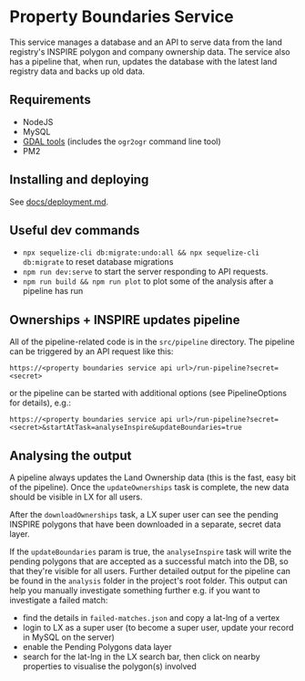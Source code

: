# Property Boundaries Service

This service manages a database and an API to serve data from the land registry's INSPIRE polygon and company ownership data. The service also has a pipeline that, when run, updates the database with the latest land registry data and backs up old data.

## Requirements

- NodeJS
- MySQL
- [GDAL tools](https://gdal.org/download.html) (includes the `ogr2ogr` command line tool)
- PM2

## Installing and deploying

See [docs/deployment.md](docs/deployment.md).

## Useful dev commands

- `npx sequelize-cli db:migrate:undo:all && npx sequelize-cli db:migrate` to reset database migrations
- `npm run dev:serve` to start the server responding to API requests.
- `npm run build && npm run plot` to plot some of the analysis after a pipeline has run

## Ownerships + INSPIRE updates pipeline

All of the pipeline-related code is in the `src/pipeline` directory. The pipeline can be triggered by an API request like this:

`https://<property boundaries service api url>/run-pipeline?secret=<secret>`

or the pipeline can be started with additional options (see PipelineOptions for details), e.g.:

`https://<property boundaries service api url>/run-pipeline?secret=<secret>&startAtTask=analyseInspire&updateBoundaries=true`

## Analysing the output

A pipeline always updates the Land Ownership data (this is the fast, easy bit of the pipeline). Once the `updateOwnerships` task is complete, the new data should be visible in LX for all users.

After the `downloadOwnerships` task, a LX super user can see the pending INSPIRE polygons that have been downloaded in a separate, secret data layer.

If the `updateBoundaries` param is true, the `analyseInspire` task will write the pending polygons that are accepted as a successful match into the DB, so that they're visible for all users. Further detailed output for the pipeline can be found in the `analysis` folder in the project's root folder. This output can help you manually investigate something further e.g. if you want to investigate a failed match:

- find the details in `failed-matches.json` and copy a lat-lng of a vertex
- login to LX as a super user (to become a super user, update your record in MySQL on the server)
- enable the Pending Polygons data layer
- search for the lat-lng in the LX search bar, then click on nearby properties to visualise the polygon(s) involved
